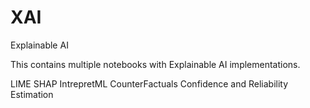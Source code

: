 # XAI
Explainable AI

This contains multiple notebooks with Explainable AI implementations.

LIME
SHAP
IntrepretML
CounterFactuals
Confidence and Reliability Estimation
